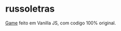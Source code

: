 # russoletras
[Game](https://gustavogajdeczka.github.io/roletraRussa/) feito em Vanilla JS, com codigo 100% original.
